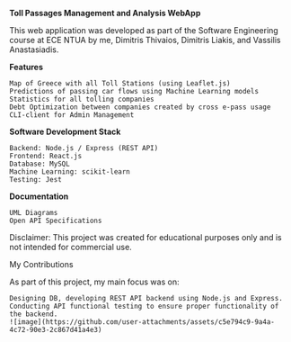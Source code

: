 **Toll Passages Management and Analysis WebApp**

This web application was developed as part of the Software Engineering course at ECE NTUA by me, Dimitris Thivaios, Dimitris Liakis, and Vassilis Anastasiadis.

**Features**

    Map of Greece with all Toll Stations (using Leaflet.js)
    Predictions of passing car flows using Machine Learning models
    Statistics for all tolling companies
    Debt Optimization between companies created by cross e-pass usage
    CLI-client for Admin Management

**Software Development Stack**

    Backend: Node.js / Express (REST API)
    Frontend: React.js
    Database: MySQL
    Machine Learning: scikit-learn
    Testing: Jest

**Documentation**

    UML Diagrams
    Open API Specifications

Disclaimer: This project was created for educational purposes only and is not intended for commercial use.

My Contributions

As part of this project, my main focus was on:

    Designing DB, developing REST API backend using Node.js and Express.
    Conducting API functional testing to ensure proper functionality of the backend.
    ![image](https://github.com/user-attachments/assets/c5e794c9-9a4a-4c72-90e3-2c867d41a4e3)

